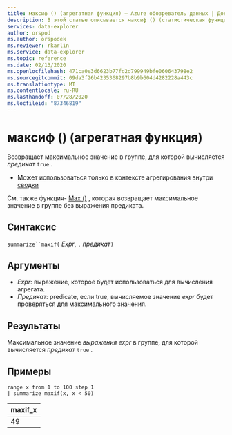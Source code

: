 ```yaml
---
title: максиф () (агрегатная функция) — Azure обозреватель данных | Документация Майкрософт
description: В этой статье описывается максиф () (статистическая функция) в Azure обозреватель данных.
services: data-explorer
author: orspod
ms.author: orspodek
ms.reviewer: rkarlin
ms.service: data-explorer
ms.topic: reference
ms.date: 02/13/2020
ms.openlocfilehash: 471ca0e3d6623b77fd2d799949bfe060643798e2
ms.sourcegitcommit: 09da3f26b4235368297b8b9b604d4282228a443c
ms.translationtype: MT
ms.contentlocale: ru-RU
ms.lasthandoff: 07/28/2020
ms.locfileid: "87346819"
---
```

# <a name="maxif-aggregation-function"></a>максиф () (агрегатная функция)

Возвращает максимальное значение в группе, для которой вычисляется *предикат* `true` .

* Может использоваться только в контексте агрегирования внутри [сводки](summarizeoperator.md)

См. также функция- [Max ()](max-aggfunction.md) , которая возвращает максимальное значение в группе без выражения предиката.

## <a name="syntax"></a>Синтаксис

`summarize``maxif(` *Expr*, `,` *предикат*`)`

## <a name="arguments"></a>Аргументы

* *Expr*: выражение, которое будет использоваться для вычисления агрегата. 
* *Предикат*: predicate, если true, вычисляемое значение *expr* будет проверяться для максимального значения.

## <a name="returns"></a>Результаты

Максимальное значение *выражения expr* в группе, для которой вычисляется *предикат* `true` .

## <a name="examples"></a>Примеры

```kusto
range x from 1 to 100 step 1
| summarize maxif(x, x < 50)
```

|maxif_x|
|---|
|49|